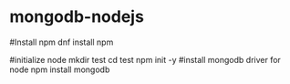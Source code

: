 # mongodb-nodejs

#Install npm
dnf install npm

#initialize node
mkdir test
cd test
npm init -y
#install mongodb driver for node
npm install mongodb
